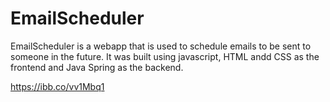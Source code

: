 # EmailScheduler
EmailScheduler is a webapp that is used to schedule emails to be sent to someone in the future. It was built using javascript, HTML andd CSS as the frontend and Java Spring as the backend.

https://ibb.co/vv1Mbq1
